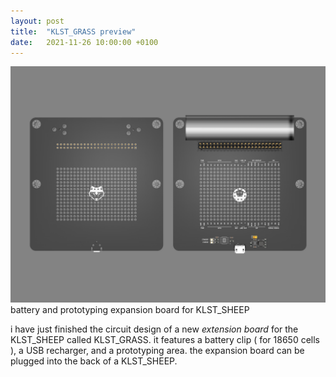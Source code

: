 ```yaml
---
layout: post
title:  "KLST_GRASS preview"
date:   2021-11-26 10:00:00 +0100
---
```


![2021-11-26-KLST_GRASS-preview](/assets/2021-11-26-KLST_GRASS-preview.png)   
battery and prototyping expansion board for KLST_SHEEP

i have just finished the circuit design of a new *extension board* for the KLST_SHEEP called KLST_GRASS. it features a battery clip ( for 18650 cells ), a USB recharger, and a prototyping area. the expansion board can be plugged into the back of a KLST_SHEEP. 